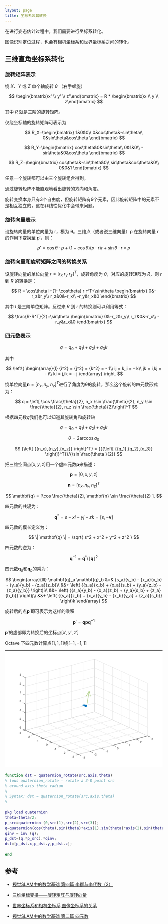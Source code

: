 ```yaml
---
layout: page
title: 坐标系及其转换
---
```


<!---
版本    日期    作者    描述
v1.0    2019.06.20  lous    文件创建

-->

在进行姿态估计过程中，我们需要进行坐标系转化。

图像识别定位过程，也会有相机坐标系和世界坐标系之间的转化。

## 三维直角坐标系转化


### 旋转矩阵表示

绕 $X$、$Y$ 或 $Z$ 单个轴旋转 $θ$ （右手螺旋）

$$
\begin{bmatrix}x' \\ y' \\ z'\end{bmatrix} = R * \begin{bmatrix}x \\ y \\ z\end{bmatrix}
$$

其中 $R$ 就是三阶的旋转矩阵。

仅绕坐标轴的旋转矩阵可表示为

$$
R_X=\begin{bmatrix} 1&0&0\\ 0&cos\theta&-sin\theta\\ 0&sin\theta&cos\theta \end{bmatrix}
$$

$$
R_Y=\begin{bmatrix} cos\theta&0&sin\theta\\ 0&1&0\\ -sin\theta&0&cos\theta \end{bmatrix}
$$

$$
R_Z=\begin{bmatrix} cos\theta&-sin\theta&0\\ sin\theta&cos\theta&0\\ 0&0&1 \end{bmatrix}
$$

任意一个旋转都可以由三个旋转组合得到。

通过旋转矩阵不能直观地看出旋转的方向和角度。

旋转变换本身只有3个自由度，但旋转矩阵有9个元素，因此旋转矩阵中的元素不是相互独立的，这在非线性优化中会带来问题。


### 旋转向量表示

设旋转向量的单位向量为 r，模为 θ。三维点（或者说三维向量）p 在旋转向量 r 的作用下变换至 p′，则：

$$
p'=\cos\theta\cdot p+(1-\cos\theta)(p\cdot r)r+\sin\theta\cdot r \times p
$$


### 旋转向量和旋转矩阵之间的转换关系

设旋转向量的单位向量 $r=[r_x\ r_y\ r_z]^T$，旋转角度为 $θ$，对应的旋转矩阵为 $R$，则 $r$ 到 $R$ 的转换是：

$$
R = \cos\theta I+(1- \cos\theta) r r^T+\sin\theta
\begin{bmatrix}
0&-r_z&r_y\\
r_z&0&-r_x\\
-r_y&r_x&0
\end{bmatrix}
$$

其中 $I$ 是三阶单位矩阵。反过来 $R$ 到 $r$ 的转换则可以利用等式：

$$
\frac{R-R^T}{2}=\sin\theta
\begin{bmatrix}
0&-r_z&r_y\\
r_z&0&-r_x\\
-r_y&r_x&0
\end{bmatrix}
$$

### 四元数表示

$$
q = q_0 + q_1 i + q_2 j + q_3 k
$$

其中

$$
\left\{ \begin{array}{l} {i^2} = {j^2} = {k^2} =  - 1\\ ij = k,ji =  - k\\ jk = i,kj =  - i\\ ki = j,ik =  - j \end{array} \right. 
$$

绕单位向量$\mathbf{n}=\left[ n_x, n_y, n_z \right]^T$进行了角度为θ的旋转，那么这个旋转的四元数形式为：

$$
q = \left[ \cos \frac{\theta}{2}, n_x \sin \frac{\theta}{2}, n_y \sin \frac{\theta}{2}, n_z \sin \frac{\theta}{2}\right]^T
$$

根据四元数$q$我们也可以知道其旋转角和旋转轴

$$
q = q_0 + q_1 i + q_2 j + q_3 k
$$

$$
\theta  = 2\arccos {q_0}
$$

$$
{\left[ {{n_x},{n_y},{n_z}} \right]^T} = {{{\left[ {{q_1},{q_2},{q_3}} \right]}^T}}/{\sin \frac{\theta }{2}}
$$

把三维空间点$[x,y,z]$用一个虚四元数$\mathbf{p}$来描述：

$$
\mathbf{p} = [0, x, y, z]
$$

$$
\mathbf{n}=\left[ n_x, n_y, n_z \right]^T
$$

$$
\mathbf{q} = [\cos \frac{\theta}{2}, \mathbf{n} \sin \frac{\theta}{2} ].
$$

四元数的共轭为：

$$
\mathbf{q}^* = s - xi - yj - zk = [s, -\mathbf{v}]
$$

四元数的模长定义为：

$$
\| \mathbf{q} \| = \sqrt{ s^2 + x^2 + y^2 + z^2 }
$$

四元数的逆为：

$$
\mathbf{q}^{-1} = \mathbf{q}^* / \| \mathbf{q} \| ^2
$$

四元数$\mathbf{q}_a$和$\mathbf{q}_b$的乘为：

$$
\begin{array}{lll} \mathbf{q}_a \mathbf{q}_b &=&  {s_a}{s_b} - {x_a}{x_b} - {y_a}{y_b} - {z_a}{z_b}\\   &&+ \left( {{s_a}{x_b} + {x_a}{s_b} + {y_a}{z_b} - {z_a}{y_b}} \right)i\\   &&+ \left( {{s_a}{y_b} - {x_a}{z_b} + {y_a}{s_b} + {z_a}{b_b}} \right)j\\   &&+ \left( {{s_a}{z_b} + {x_a}{y_b} - {x_b}{y_a} + {z_a}{s_b}} \right)k  \end{array}
$$

旋转后的点$\mathbf{p}'$即可表示为这样的乘积

$$
\mathbf{p}' = \mathbf{q} \mathbf{p} \mathbf{q}^{-1}
$$

$\mathbf{p}'$的虚部即为转换后的坐标点$[x',y',z']$

Octave 下四元数计算点$[1, 1, 1]$绕$[-1, -1, 1]$

![](../pic/octave_quaternion_rotate.gif)

```matlab
function dst = quaternion_rotate(src,axis,theta)
% lous quaternion_rotate - rotate a 3-D point src
% around axis theta radian
%
% Syntax: dst = quaternion_rotate(src,axis,theta)
%

pkg load quaternion
theta=theta/2;
p_src=quaternion (0,src(1),src(2),src(3));
q=quaternion(cos(theta),sin(theta)*axis(1),sin(theta)*axis(2),sin(theta)*axis(3));
qinv = inv (q);
p_dst=(q.*p_src).*qinv;
dst=[p_dst.x,p_dst.y,p_dst.z];
    
end
```

## 参考

- [视觉SLAM中的数学基础 第四篇 李群与李代数（2）](https://www.cnblogs.com/gaoxiang12/p/5577912.html)

- [三维坐标变换——旋转矩阵与旋转向量](https://blog.csdn.net/mightbxg/article/details/79363699)

- [世界坐标系和相机坐标系,图像坐标系的关系](https://blog.csdn.net/waeceo/article/details/50580607)

- [视觉SLAM中的数学基础 第二篇 四元数](https://www.cnblogs.com/gaoxiang12/p/5120175.html)